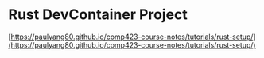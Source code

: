 # Rust DevContainer Project
[https://paulyang80.github.io/comp423-course-notes/tutorials/rust-setup/](https://paulyang80.github.io/comp423-course-notes/tutorials/rust-setup/)
